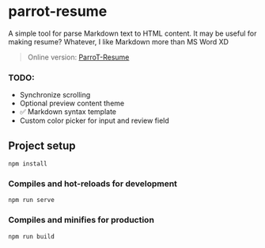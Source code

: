 # parrot-resume
A simple tool for parse Markdown text to HTML content. It may be useful for making resume?
Whatever, I like Markdown more than MS Word XD

> Online version: [ParroT-Resume](http://resume.parrotdance.art)

### TODO:
- Synchronize scrolling
- Optional preview content theme
- ✅ Markdown syntax template
- Custom color picker for input and review field

## Project setup
```
npm install
```

### Compiles and hot-reloads for development
```
npm run serve
```

### Compiles and minifies for production
```
npm run build 
```
